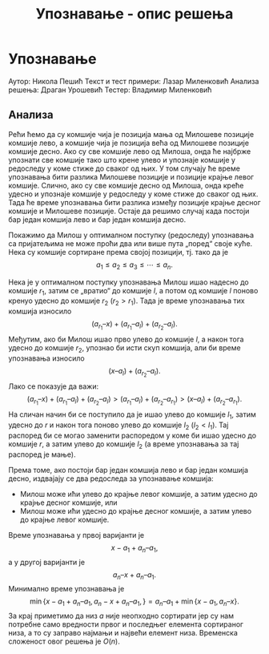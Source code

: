 ﻿---
title: Упознавање - опис решења
---

# Упознавање

Аутор: Никола Пешић
Текст и тест примери: Лазар Миленковић
Анализа решења: Драган Урошевић
Тестер: Владимир Миленковић

## Анализа

Рећи ћемо да су комшије чија је позиција мања од Милошеве позиције комшије лево, а комшије чија је позиција већа од Милошеве позиције комшије десно. Ако су све комшије лево од Милоша, онда ће најбрже упознати све комшије тако што крене улево и упознаје комшије у редоследу у коме стиже до сваког од њих. У том случају ће време упознавања бити разлика Милошеве позиције и позиције крајње левог комшије. Слично, ако су све комшије десно од Милоша, онда креће удесно и упознаје комшије у редоследу у коме стиже до сваког од њих. Тада ће време упознавања бити разлика између позиције крајње десног комшије и Милошеве позиције. Остаје да решимо случај када постоји бар један комшија лево и бар један комшија десно.

Покажимо да Милош у оптималном поступку (редоследу) упознавања са пријатељима не може проћи два или више пута „поред“ своје куће. Нека су комшије сортиране према својој позицији, тј. тако да је
$$
a_1 \leqslant a_2 \leqslant a_3 \leqslant \dotsb \leqslant a_n.
$$

Нека је у оптималном поступку упознавања Милош ишао надесно до комшије ${r_1}$, затим се „вратио“ до кoмшије $l$, а потом од комшије ${l}$ поново кренуо удесно до комшије ${r_2}$ ($r_2 > r_1$). 
Тада је време упознавања тих комшија износило
$$
(a_{r_1} – x) + (a_{r_1} – a_l) + (a_{r_2} – a_{l}).
$$
Међутим, ако би Милош ишао прво улево до комшије $l$, а након тога удесно до комшије ${r_2}$, упознао би исти скуп комшија, али би време упознавања износило
$$
(x – a_l) + (a_{r_2} – a_{l}).
$$
Лако се показује да важи:
$$
(a_{r_1} – x) + (a_{r_1} – a_l) + (a_{r_2} – a_{l}) > 
(a_{r_1} – a_l) + (a_{r_2} – a_{r_1})  >
(x – a_l) + (a_{r_2} – a_{r_1}).
$$
На сличан начин би се поступило да је ишао улево до комшије ${l_1}$, затим удесно до $r$ и након тога поново улево до комшије ${l_2}$ ($l_2 < l_1$). Тај распоред би се могао заменити распоредом у коме би ишао удесно до комшије $r$, а затим улево до комшије ${l_2}$ (а време упознавања за тај распоред је мање). 

Према томе, ако постоји бар један комшија лево и бар један комшија десно, издвајају се два редоследа за упознавање комшија:

- Милош може ићи улево до крајње левог комшије, а затим удесно до крајње десног комшије, или
- Милош може ићи удесно до крајње десног комшије, а затим улево до крајње левог комшије.

Време упознавања у првој варијанти је
$$
x-a_1 + a_n – a_1,   
 $$
а у другој варијанти је
$$
a_n – x + a_n – a_1.
$$
Минимално време упознавања је
$$
\min\{ x-a_1 + a_n – a_1, a_n-x + a_n – a_1,\} = a_n – a_1 + \min\{x-a_1, a_n – x\}.
$$
За крај приметимо да низ $a$ није неопходно сортирати јер су нам потребне само вредности првог и последњег елемента сортираног низа, а то су заправо најмањи и највећи елемент низа.
Временска сложеност овог решења је $O(n)$.


